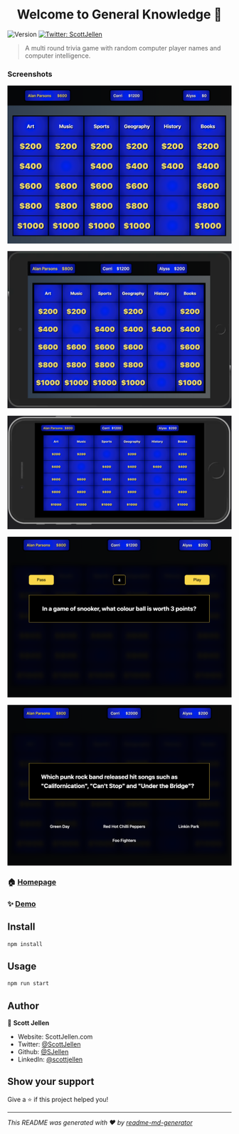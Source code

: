 <h1 align="center">Welcome to General Knowledge 👋</h1>
<p>
  <img alt="Version" src="https://img.shields.io/badge/version-0.1.0-blue.svg?cacheSeconds=2592000" />
  <a href="https://twitter.com/ScottJellen" target="_blank">
    <img alt="Twitter: ScottJellen" src="https://img.shields.io/twitter/follow/ScottJellen.svg?style=social" />
  </a>
</p>

> A multi round trivia game with random computer player names and computer intelligence.

### Screenshots

![](screenshots/desktop.png)
  
  
![](screenshots/tablet.png)
  
  
![](screenshots/mobile.png)
  
  
![](screenshots/question.png)
  
  
![](screenshots/answer.png)
  
  

### 🏠 [Homepage](https://generalknowledge.vercel.app/)

### ✨ [Demo](https://generalknowledge.vercel.app/)

## Install

```sh
npm install
```

## Usage

```sh
npm run start
```

## Author

👤 **Scott Jellen**

* Website: ScottJellen.com
* Twitter: [@ScottJellen](https://twitter.com/ScottJellen)
* Github: [@SJellen](https://github.com/SJellen)
* LinkedIn: [@scottjellen](https://linkedin.com/in/scottjellen)

## Show your support

Give a ⭐️ if this project helped you!

***
_This README was generated with ❤️ by [readme-md-generator](https://github.com/kefranabg/readme-md-generator)_
